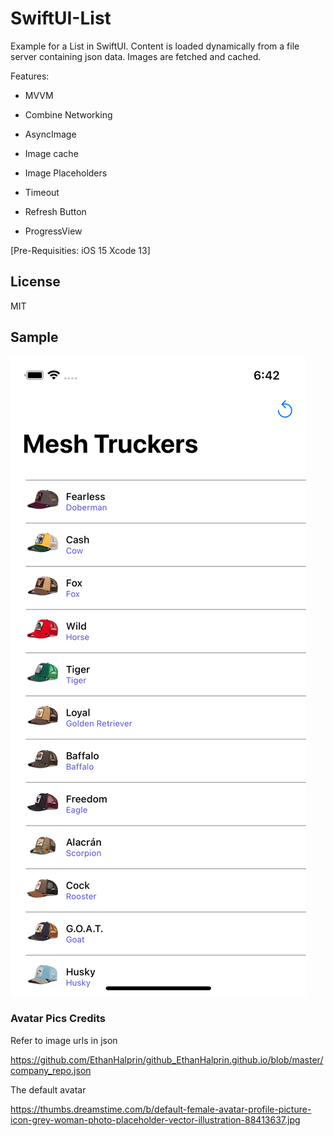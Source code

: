 # SwiftUI-List
Example for a List in SwiftUI. Content is loaded dynamically from a file server containing json data.
Images are fetched and cached.

Features:

* MVVM

* Combine Networking

* AsyncImage

* Image cache

* Image Placeholders

* Timeout

* Refresh Button

* ProgressView

[Pre-Requisities: iOS 15 Xcode 13]

## License
MIT

## Sample
![Screenshot](List-Screenshot-iPhone13Pro.png)

### Avatar Pics Credits

Refer to image urls in json

https://github.com/EthanHalprin/github_EthanHalprin.github.io/blob/master/company_repo.json

The default avatar

https://thumbs.dreamstime.com/b/default-female-avatar-profile-picture-icon-grey-woman-photo-placeholder-vector-illustration-88413637.jpg

